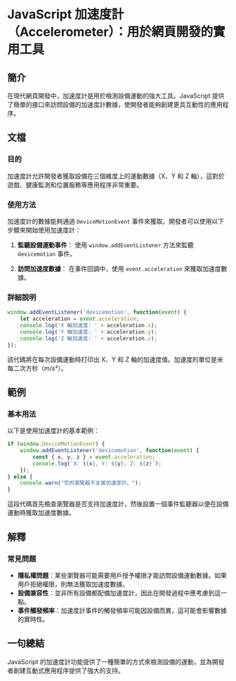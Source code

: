 <!--
Meta Description: # JavaScript 加速度計（Accelerometer）：用於網頁開發的實用工具 ## 簡介 在現代網頁開發中，加速度計是用於檢測設備運動的強大工具。JavaScript 提供了簡單的接口來訪問設備的加速度計數據，使開發者能夠創建更具互動性的應用程序。 ## 文檔 ### 目的 加速度計允許...
Meta Keywords: acceleration, javascript, event, console, window
-->

# JavaScript 加速度計（Accelerometer）：用於網頁開發的實用工具

## 簡介
在現代網頁開發中，加速度計是用於檢測設備運動的強大工具。JavaScript 提供了簡單的接口來訪問設備的加速度計數據，使開發者能夠創建更具互動性的應用程序。

## 文檔
### 目的
加速度計允許開發者獲取設備在三個維度上的運動數據（X、Y 和 Z 軸），這對於遊戲、健康監測和位置服務等應用程序非常重要。

### 使用方法
加速度計的數據能夠通過 `DeviceMotionEvent` 事件來獲取。開發者可以使用以下步驟來開始使用加速度計：

1. **監聽設備運動事件**：
   使用 `window.addEventListener` 方法來監聽 `devicemotion` 事件。

2. **訪問加速度數據**：
   在事件回調中，使用 `event.acceleration` 來獲取加速度數據。

### 詳細說明
```javascript
window.addEventListener('devicemotion', function(event) {
    let acceleration = event.acceleration;
    console.log('X 軸加速度: ' + acceleration.x);
    console.log('Y 軸加速度: ' + acceleration.y);
    console.log('Z 軸加速度: ' + acceleration.z);
});
```

該代碼將在每次設備運動時打印出 X、Y 和 Z 軸的加速度值。加速度的單位是米每二次方秒（m/s²）。

## 範例
### 基本用法
以下是使用加速度計的基本範例：

```javascript
if (window.DeviceMotionEvent) {
    window.addEventListener('devicemotion', function(event) {
        const { x, y, z } = event.acceleration;
        console.log(`X: ${x}, Y: ${y}, Z: ${z}`);
    });
} else {
    console.warn("您的瀏覽器不支援加速度計。");
}
```

這段代碼首先檢查瀏覽器是否支持加速度計，然後設置一個事件監聽器以便在設備運動時獲取加速度數據。

## 解釋
### 常見問題
- **隱私權問題**：某些瀏覽器可能需要用戶授予權限才能訪問設備運動數據。如果用戶拒絕權限，則無法獲取加速度數據。
- **設備兼容性**：並非所有設備都配備加速度計，因此在開發過程中應考慮到這一點。
- **事件觸發頻率**：加速度計事件的觸發頻率可能因設備而異，這可能會影響數據的實時性。

## 一句總結
JavaScript 的加速度計功能提供了一種簡單的方式來檢測設備的運動，並為開發者創建互動式應用程序提供了強大的支持。